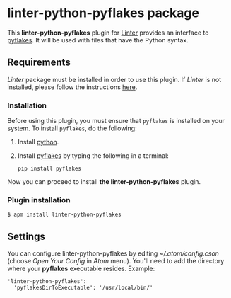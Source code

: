 # linter-python-pyflakes package

This **linter-python-pyflakes** plugin for [Linter](https://github.com/AtomLinter/Linter)
provides an interface to [pyflakes](https://pypi.python.org/pypi/pyflakes). It will
be used with files that have the Python syntax.

## Requirements
*Linter* package must be installed in order to use this plugin. If *Linter* is not
installed, please follow the instructions [here](https://github.com/AtomLinter/Linter).

### Installation
Before using this plugin, you must ensure that `pyflakes` is installed on your
system. To install `pyflakes`, do the following:

1. Install [python](https://www.python.org/).

2. Install [pyflakes](https://pypi.python.org/pypi/pyflakes) by typing the following
in a terminal:
   ```
   pip install pyflakes
   ```

Now you can proceed to install **the linter-python-pyflakes** plugin.

### Plugin installation
```
$ apm install linter-python-pyflakes
```

## Settings
You can configure linter-python-pyflakes by editing *~/.atom/config.cson* (choose *Open Your Config*
in *Atom* menu). You'll need to add the directory where your **pyflakes** executable
resides. Example:
```
'linter-python-pyflakes':
  'pyflakesDirToExecutable': '/usr/local/bin/'
```
